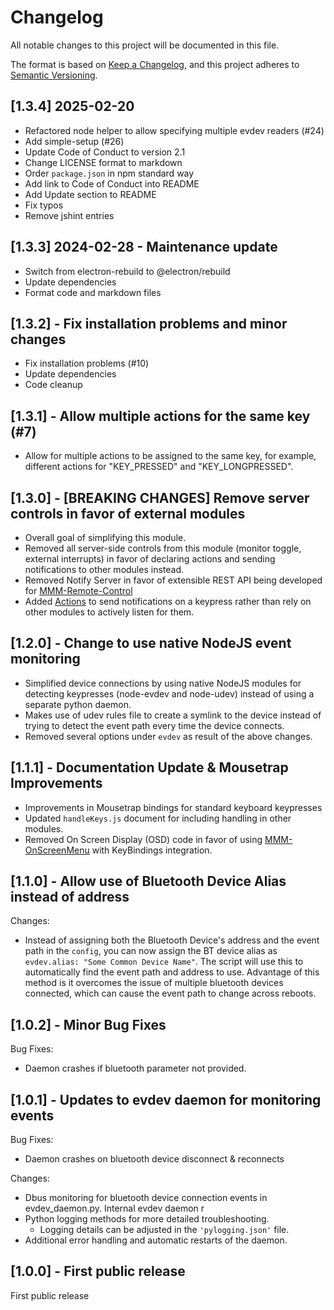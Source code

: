 # Changelog

All notable changes to this project will be documented in this file.

The format is based on [Keep a Changelog](https://keepachangelog.com/en/1.1.0/),
and this project adheres to [Semantic Versioning](https://semver.org/spec/v2.0.0.html).

## [1.3.4] 2025-02-20

- Refactored node helper to allow specifying multiple evdev readers (#24)
- Add simple-setup (#26)
- Update Code of Conduct to version 2.1
- Change LICENSE format to markdown
- Order `package.json` in npm standard way
- Add link to Code of Conduct into README
- Add Update section to README
- Fix typos
- Remove jshint entries

## [1.3.3] 2024-02-28 - Maintenance update

- Switch from electron-rebuild to @electron/rebuild
- Update dependencies
- Format code and markdown files

## [1.3.2] - Fix installation problems and minor changes

- Fix installation problems (#10)
- Update dependencies
- Code cleanup

## [1.3.1] - Allow multiple actions for the same key (#7)

- Allow for multiple actions to be assigned to the same key, for example, different actions for "KEY_PRESSED" and "KEY_LONGPRESSED".

## [1.3.0] - [BREAKING CHANGES] Remove server controls in favor of external modules

- Overall goal of simplifying this module.
- Removed all server-side controls from this module (monitor toggle, external interrupts) in favor of declaring actions and sending notifications to other modules instead.
- Removed Notify Server in favor of extensible REST API being developed for [MMM-Remote-Control](https://github.com/Jopyth/MMM-Remote-Control/pull/104)
- Added [Actions](README.md#Actions) to send notifications on a keypress rather than rely on other modules to actively listen for them.

## [1.2.0] - Change to use native NodeJS event monitoring

- Simplified device connections by using native NodeJS modules for detecting keypresses (node-evdev and node-udev) instead of using a separate python daemon.
- Makes use of udev rules file to create a symlink to the device instead of trying to detect the event path every time the device connects.
- Removed several options under `evdev` as result of the above changes.

## [1.1.1] - Documentation Update & Mousetrap Improvements

- Improvements in Mousetrap bindings for standard keyboard keypresses
- Updated `handleKeys.js` document for including handling in other modules.
- Removed On Screen Display (OSD) code in favor of using [MMM-OnScreenMenu](https://github.com/shbatm/MMM-OnScreenMenu) with KeyBindings integration.

## [1.1.0] - Allow use of Bluetooth Device Alias instead of address

Changes:

- Instead of assigning both the Bluetooth Device's address and the event path in the `config`, you can now assign the BT device alias as `evdev.alias: "Some Common Device Name"`. The script will use this to automatically find the event path and address to use. Advantage of this method is it overcomes the issue of multiple bluetooth devices connected, which can cause the event path to change across reboots.

## [1.0.2] - Minor Bug Fixes

Bug Fixes:

- Daemon crashes if bluetooth parameter not provided.

## [1.0.1] - Updates to evdev daemon for monitoring events

Bug Fixes:

- Daemon crashes on bluetooth device disconnect & reconnects

Changes:

- Dbus monitoring for bluetooth device connection events in evdev_daemon.py. Internal evdev daemon r
- Python logging methods for more detailed troubleshooting.
  - Logging details can be adjusted in the `'pylogging.json'` file.
- Additional error handling and automatic restarts of the daemon.

## [1.0.0] - First public release

First public release
